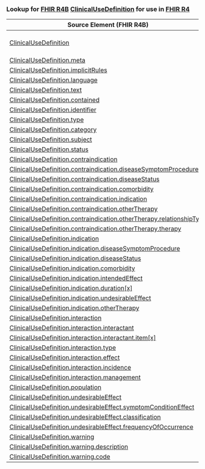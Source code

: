 ### Lookup for [FHIR R4B](https://hl7.org/fhir/R4B/) [ClinicalUseDefinition](https://hl7.org/fhir/R4B/ClinicalUseDefinition.html) for use in [FHIR R4](https://hl7.org/fhir/R4/)

| Source Element (FHIR R4B) | Usage | Target |
| -------------- | ----- | ------ |
| [ClinicalUseDefinition](https://hl7.org/fhir/R4B/ClinicalUseDefinition.html#resource) | `UseExtension` | [http://hl7.org/fhir/4.3/StructureDefinition/extension-ClinicalUseDefinition](StructureDefinition-ext-R4B-ClinicalUseDefinition.html) |
| [ClinicalUseDefinition.meta](https://hl7.org/fhir/R4B/ClinicalUseDefinition.html#resource) | `UseBasicElement` | [Basic.meta](https://hl7.org/fhir/R4/Basic.html#resource) |
| [ClinicalUseDefinition.implicitRules](https://hl7.org/fhir/R4B/ClinicalUseDefinition.html#resource) | `UseBasicElement` | [Basic.implicitRules](https://hl7.org/fhir/R4/Basic.html#resource) |
| [ClinicalUseDefinition.language](https://hl7.org/fhir/R4B/ClinicalUseDefinition.html#resource) | `UseBasicElement` | [Basic.language](https://hl7.org/fhir/R4/Basic.html#resource) |
| [ClinicalUseDefinition.text](https://hl7.org/fhir/R4B/ClinicalUseDefinition.html#resource) | `UseBasicElement` | [Basic.text](https://hl7.org/fhir/R4/Basic.html#resource) |
| [ClinicalUseDefinition.contained](https://hl7.org/fhir/R4B/ClinicalUseDefinition.html#resource) | `UseBasicElement` | [Basic.contained](https://hl7.org/fhir/R4/Basic.html#resource) |
| [ClinicalUseDefinition.identifier](https://hl7.org/fhir/R4B/ClinicalUseDefinition.html#resource) | `UseBasicElement` | [Basic.identifier](https://hl7.org/fhir/R4/Basic.html#resource) |
| [ClinicalUseDefinition.type](https://hl7.org/fhir/R4B/ClinicalUseDefinition.html#resource) | `UseExtensionFromAncestor` | - |
| [ClinicalUseDefinition.category](https://hl7.org/fhir/R4B/ClinicalUseDefinition.html#resource) | `UseExtensionFromAncestor` | - |
| [ClinicalUseDefinition.subject](https://hl7.org/fhir/R4B/ClinicalUseDefinition.html#resource) | `UseBasicElement` | [Basic.subject](https://hl7.org/fhir/R4/Basic.html#resource) |
| [ClinicalUseDefinition.status](https://hl7.org/fhir/R4B/ClinicalUseDefinition.html#resource) | `UseExtensionFromAncestor` | - |
| [ClinicalUseDefinition.contraindication](https://hl7.org/fhir/R4B/ClinicalUseDefinition.html#resource) | `UseExtensionFromAncestor` | - |
| [ClinicalUseDefinition.contraindication.diseaseSymptomProcedure](https://hl7.org/fhir/R4B/ClinicalUseDefinition.html#resource) | `UseExtensionFromAncestor` | - |
| [ClinicalUseDefinition.contraindication.diseaseStatus](https://hl7.org/fhir/R4B/ClinicalUseDefinition.html#resource) | `UseExtensionFromAncestor` | - |
| [ClinicalUseDefinition.contraindication.comorbidity](https://hl7.org/fhir/R4B/ClinicalUseDefinition.html#resource) | `UseExtensionFromAncestor` | - |
| [ClinicalUseDefinition.contraindication.indication](https://hl7.org/fhir/R4B/ClinicalUseDefinition.html#resource) | `UseExtensionFromAncestor` | - |
| [ClinicalUseDefinition.contraindication.otherTherapy](https://hl7.org/fhir/R4B/ClinicalUseDefinition.html#resource) | `UseExtensionFromAncestor` | - |
| [ClinicalUseDefinition.contraindication.otherTherapy.relationshipType](https://hl7.org/fhir/R4B/ClinicalUseDefinition.html#resource) | `UseExtensionFromAncestor` | - |
| [ClinicalUseDefinition.contraindication.otherTherapy.therapy](https://hl7.org/fhir/R4B/ClinicalUseDefinition.html#resource) | `UseExtensionFromAncestor` | - |
| [ClinicalUseDefinition.indication](https://hl7.org/fhir/R4B/ClinicalUseDefinition.html#resource) | `UseExtensionFromAncestor` | - |
| [ClinicalUseDefinition.indication.diseaseSymptomProcedure](https://hl7.org/fhir/R4B/ClinicalUseDefinition.html#resource) | `UseExtensionFromAncestor` | - |
| [ClinicalUseDefinition.indication.diseaseStatus](https://hl7.org/fhir/R4B/ClinicalUseDefinition.html#resource) | `UseExtensionFromAncestor` | - |
| [ClinicalUseDefinition.indication.comorbidity](https://hl7.org/fhir/R4B/ClinicalUseDefinition.html#resource) | `UseExtensionFromAncestor` | - |
| [ClinicalUseDefinition.indication.intendedEffect](https://hl7.org/fhir/R4B/ClinicalUseDefinition.html#resource) | `UseExtensionFromAncestor` | - |
| [ClinicalUseDefinition.indication.duration[x]](https://hl7.org/fhir/R4B/ClinicalUseDefinition.html#resource) | `UseExtensionFromAncestor` | - |
| [ClinicalUseDefinition.indication.undesirableEffect](https://hl7.org/fhir/R4B/ClinicalUseDefinition.html#resource) | `UseExtensionFromAncestor` | - |
| [ClinicalUseDefinition.indication.otherTherapy](https://hl7.org/fhir/R4B/ClinicalUseDefinition.html#resource) | `UseExtensionFromAncestor` | - |
| [ClinicalUseDefinition.interaction](https://hl7.org/fhir/R4B/ClinicalUseDefinition.html#resource) | `UseExtensionFromAncestor` | - |
| [ClinicalUseDefinition.interaction.interactant](https://hl7.org/fhir/R4B/ClinicalUseDefinition.html#resource) | `UseExtensionFromAncestor` | - |
| [ClinicalUseDefinition.interaction.interactant.item[x]](https://hl7.org/fhir/R4B/ClinicalUseDefinition.html#resource) | `UseExtensionFromAncestor` | - |
| [ClinicalUseDefinition.interaction.type](https://hl7.org/fhir/R4B/ClinicalUseDefinition.html#resource) | `UseExtensionFromAncestor` | - |
| [ClinicalUseDefinition.interaction.effect](https://hl7.org/fhir/R4B/ClinicalUseDefinition.html#resource) | `UseExtensionFromAncestor` | - |
| [ClinicalUseDefinition.interaction.incidence](https://hl7.org/fhir/R4B/ClinicalUseDefinition.html#resource) | `UseExtensionFromAncestor` | - |
| [ClinicalUseDefinition.interaction.management](https://hl7.org/fhir/R4B/ClinicalUseDefinition.html#resource) | `UseExtensionFromAncestor` | - |
| [ClinicalUseDefinition.population](https://hl7.org/fhir/R4B/ClinicalUseDefinition.html#resource) | `UseExtensionFromAncestor` | - |
| [ClinicalUseDefinition.undesirableEffect](https://hl7.org/fhir/R4B/ClinicalUseDefinition.html#resource) | `UseExtensionFromAncestor` | - |
| [ClinicalUseDefinition.undesirableEffect.symptomConditionEffect](https://hl7.org/fhir/R4B/ClinicalUseDefinition.html#resource) | `UseExtensionFromAncestor` | - |
| [ClinicalUseDefinition.undesirableEffect.classification](https://hl7.org/fhir/R4B/ClinicalUseDefinition.html#resource) | `UseExtensionFromAncestor` | - |
| [ClinicalUseDefinition.undesirableEffect.frequencyOfOccurrence](https://hl7.org/fhir/R4B/ClinicalUseDefinition.html#resource) | `UseExtensionFromAncestor` | - |
| [ClinicalUseDefinition.warning](https://hl7.org/fhir/R4B/ClinicalUseDefinition.html#resource) | `UseExtensionFromAncestor` | - |
| [ClinicalUseDefinition.warning.description](https://hl7.org/fhir/R4B/ClinicalUseDefinition.html#resource) | `UseExtensionFromAncestor` | - |
| [ClinicalUseDefinition.warning.code](https://hl7.org/fhir/R4B/ClinicalUseDefinition.html#resource) | `UseExtensionFromAncestor` | - |
